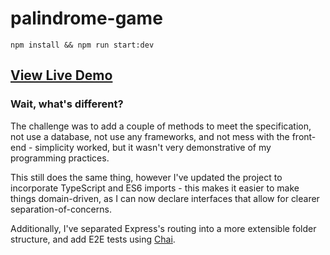 # palindrome-game

`npm install && npm run start:dev`

## [View Live Demo](https://palindrome-game.herokuapp.com/)

### Wait, what's different?

The challenge was to add a couple of methods to meet the specification, not use a database, not use any frameworks, and not mess with the front-end - simplicity worked, but it wasn't very demonstrative of my programming practices.

This still does the same thing, however I've updated the project to incorporate TypeScript and ES6 imports - this makes it easier to make things domain-driven, as I can now declare interfaces that allow for clearer separation-of-concerns.

Additionally, I've separated Express's routing into a more extensible folder structure, and add E2E tests using [Chai](https://www.chaijs.com/).
